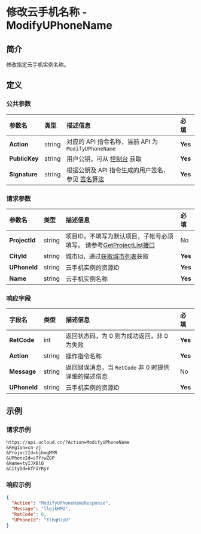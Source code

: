 # 修改云手机名称 - ModifyUPhoneName

## 简介

修改指定云手机实例名称。









## 定义

### 公共参数

| 参数名 | 类型 | 描述信息 | 必填 |
|:---|:---|:---|:---|
| **Action**     | string  | 对应的 API 指令名称，当前 API 为 `ModifyUPhoneName`                        | **Yes** |
| **PublicKey**  | string  | 用户公钥，可从 [控制台](https://console.ucloud.cn/uapi/apikey) 获取                                             | **Yes** |
| **Signature**  | string  | 根据公钥及 API 指令生成的用户签名，参见 [签名算法](api/summary/signature.md)  | **Yes** |

### 请求参数

| 参数名 | 类型 | 描述信息 | 必填 |
|:---|:---|:---|:---|
| **ProjectId** | string | 项目ID。不填写为默认项目，子帐号必须填写。 请参考[GetProjectList接口](https://docs.ucloud.cn/api/summary/get_project_list) |No|
| **CityId** | string | 城市Id，通过[获取城市列表](#DescribeUPhoneCities)获取 |**Yes**|
| **UPhoneId** | string | 云手机实例的资源ID |**Yes**|
| **Name** | string | 云手机实例名称 |**Yes**|

### 响应字段

| 字段名 | 类型 | 描述信息 | 必填 |
|:---|:---|:---|:---|
| **RetCode** | int | 返回状态码，为 0 则为成功返回，非 0 为失败 |**Yes**|
| **Action** | string | 操作指令名称 |**Yes**|
| **Message** | string | 返回错误消息，当 `RetCode` 非 0 时提供详细的描述信息 |No|
| **UPhoneId** | string | 云手机实例的资源ID |**Yes**|




## 示例

### 请求示例
    
```
https://api.ucloud.cn/?Action=ModifyUPhoneName
&Region=cn-zj
&ProjectId=bjhmgMYR
&UPhoneId=sTYrwZGP
&Name=tyIJXBlQ
&CityId=kfFIYRyY
```

### 响应示例
    
```json
{
  "Action": "ModifyUPhoneNameResponse",
  "Message": "llejkHMO",
  "RetCode": 0,
  "UPhoneId": "TlhqHJpU"
}
```





